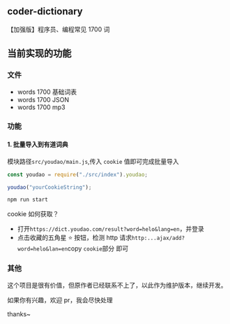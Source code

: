 ## coder-dictionary

【加强版】程序员、编程常见 1700 词

## 当前实现的功能

### 文件

- words 1700 基础词表
- words 1700 JSON
- words 1700 mp3

### 功能

#### 1. 批量导入到有道词典

模块路径`src/youdao/main.js`,传入 `cookie` 值即可完成批量导入

```javascript
const youdao = require("./src/index").youdao;

youdao("yourCookieString");
```

```bash
npm run start
```

cookie 如何获取？

- 打开`https://dict.youdao.com/result?word=helo&lang=en`，并登录
- 点击收藏的五角星 ⭐️ 按钮，检测 http 请求`http:...ajax/add?word=helo&lan=en`copy `cookie`部分 即可

### 其他

这个项目是很有价值，但原作者已经联系不上了，以此作为维护版本，继续开发。

如果你有兴趣，欢迎 pr，我会尽快处理

thanks~
